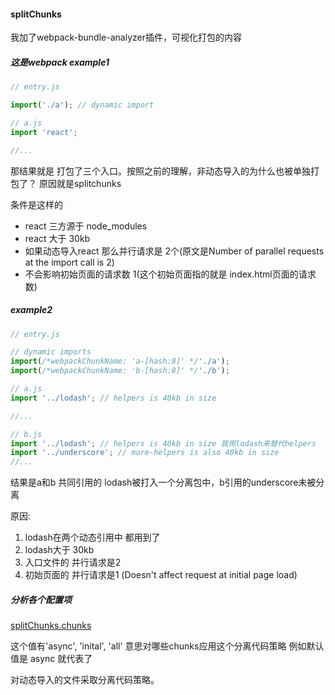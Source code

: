#### splitChunks

我加了webpack-bundle-analyzer插件，可视化打包的内容
##### 这是webpack example1
```js
// entry.js

import('./a'); // dynamic import
```

```js
// a.js
import 'react';

//...
```

那结果就是 打包了三个入口。按照之前的理解，非动态导入的为什么也被单独打包了？
原因就是splitchunks

条件是这样的
* react 三方源于 node_modules
* react 大于 30kb
* 如果动态导入react 那么并行请求是 2个(原文是Number of parallel requests at the import call is 2)
* 不会影响初始页面的请求数 1(这个初始页面指的就是 index.html页面的请求数)

##### example2

```js
// entry.js

// dynamic imports
import(/*webpackChunkName: 'a-[hash:8]' */'./a');
import(/*webpackChunkName: 'b-[hash:8]' */'./b');

```

```js
// a.js
import '../lodash'; // helpers is 40kb in size

//...
```

```js
// b.js
import '../lodash'; // helpers is 40kb in size 我用lodash来替代helpers
import '../underscore'; // more-helpers is also 40kb in size 
//...
```

结果是a和b 共同引用的 lodash被打入一个分离包中，b引用的underscore未被分离

原因:
1. lodash在两个动态引用中 都用到了
2. lodash大于 30kb
3. 入口文件的 并行请求是2
4. 初始页面的 并行请求是1 (Doesn't affect request at initial page load)


##### 分析各个配置项

[splitChunks.chunks](https://webpack.js.org/plugins/split-chunks-plugin/#splitchunkschunks)

这个值有'async', 'inital', 'all' 意思对哪些chunks应用这个分离代码策略
例如默认值是 async 就代表了

对动态导入的文件采取分离代码策略。